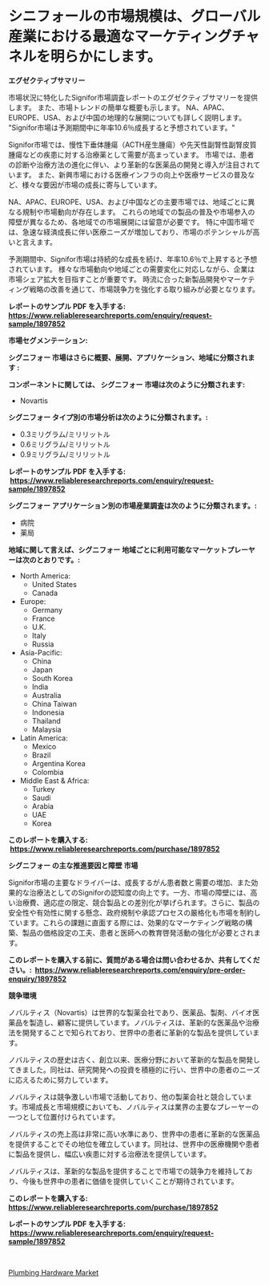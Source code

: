 <p><h1>シニフォールの市場規模は、グローバル産業における最適なマーケティングチャネルを明らかにします。</h1></p><p><strong>エグゼクティブサマリー</strong></p>
<p><p>市場状況に特化したSignifor市場調査レポートのエグゼクティブサマリーを提供します。 また、市場トレンドの簡単な概要も示します。 NA、APAC、EUROPE、USA、および中国の地理的な展開についても詳しく説明します。 "Signifor市場は予測期間中に年率10.6％成長すると予想されています。"</p><p>Signifor市場では、慢性下垂体腫瘍（ACTH産生腫瘍）や先天性副腎性副腎皮質腫瘍などの疾患に対する治療薬として需要が高まっています。 市場では、患者の診断や治療方法の進化に伴い、より革新的な医薬品の開発と導入が注目されています。 また、新興市場における医療インフラの向上や医療サービスの普及など、様々な要因が市場の成長に寄与しています。</p><p>NA、APAC、EUROPE、USA、および中国などの主要市場では、地域ごとに異なる規制や市場動向が存在します。 これらの地域での製品の普及や市場参入の障壁が異なるため、各地域での市場展開には留意が必要です。 特に中国市場では、急速な経済成長に伴い医療ニーズが増加しており、市場のポテンシャルが高いと言えます。</p><p>予測期間中、Signifor市場は持続的な成長を続け、年率10.6％で上昇すると予想されています。 様々な市場動向や地域ごとの需要変化に対応しながら、企業は市場シェア拡大を目指すことが重要です。 時流に合った新製品開発やマーケティング戦略の改善を通じて、市場競争力を強化する取り組みが必要となります。</p></p>
<p><strong>レポートのサンプル PDF を入手する: <a href="https://www.reliableresearchreports.com/enquiry/request-sample/1897852">https://www.reliableresearchreports.com/enquiry/request-sample/1897852</a></strong></p>
<p><strong>市場セグメンテーション:</strong></p>
<p><strong> シグニフォー 市場はさらに概要、展開、アプリケーション、地域に分類されます :</strong></p>
<p><strong>コンポーネントに関しては、 シグニフォー 市場は次のように分類されます: &nbsp;</strong></p>
<p><ul><li>Novartis</li></ul></p>
<p><strong> シグニフォー タイプ別の市場分析は次のように分類されます。:</strong></p>
<p><ul><li>0.3ミリグラム/ミリリットル</li><li>0.6ミリグラム/ミリリットル</li><li>0.9ミリグラム/ミリリットル</li></ul></p>
<p><strong>レポートのサンプル PDF を入手する: &nbsp;<a href="https://www.reliableresearchreports.com/enquiry/request-sample/1897852">https://www.reliableresearchreports.com/enquiry/request-sample/1897852</a></strong></p>
<p><strong> シグニフォー アプリケーション別の市場産業調査は次のように分類されます。:</strong></p>
<p><ul><li>病院</li><li>薬局</li></ul></p>
<p><strong>地域に関して言えば、シグニフォー 地域ごとに利用可能なマーケットプレーヤーは次のとおりです。:</strong></p>
<p><ul>
    <li>
        North America:
        <ul>
            <li>United States</li>
            <li>Canada</li>
        </ul>
    </li>
    <li>
        Europe:
        <ul>
            <li>Germany</li>
            <li>France</li>
            <li>U.K.</li>
            <li>Italy</li>
            <li>Russia</li>
        </ul>
    </li>
    <li>
        Asia-Pacific:
        <ul>
            <li>China</li>
            <li>Japan</li>
            <li>South Korea</li>
            <li>India</li>
            <li>Australia</li>
            <li>China Taiwan</li>
            <li>Indonesia</li>
            <li>Thailand</li>
            <li>Malaysia</li>
        </ul>
    </li>
    <li>
        Latin America:
        <ul>
            <li>Mexico</li>
            <li>Brazil</li>
            <li>Argentina Korea</li>
            <li>Colombia</li>
        </ul>
    </li>
    <li>
        Middle East & Africa:
        <ul>
            <li>Turkey</li>
            <li>Saudi</li>
            <li>Arabia</li>
            <li>UAE</li>
            <li>Korea</li>
        </ul>
    </li>
    </ul></p>
<p><strong>このレポートを購入する: &nbsp;<a href="https://www.reliableresearchreports.com/purchase/1897852">https://www.reliableresearchreports.com/purchase/1897852</a></strong></p>
<p><strong>シグニフォー の主な推進要因と障壁 市場</strong></p>
<p><p>Signifor市場の主要なドライバーは、成長するがん患者数と需要の増加、また効果的な治療法としてのSigniforの認知度の向上です。一方、市場の障壁には、高い治療費、適応症の限定、競合製品との差別化が挙げられます。さらに、製品の安全性や有効性に関する懸念、政府規制や承認プロセスの厳格化も市場を制約しています。これらの課題に直面する際には、効果的なマーケティング戦略の構築、製品の価格設定の工夫、患者と医師への教育啓発活動の強化が必要とされます。</p></p>
<p><strong>このレポートを購入する前に、質問がある場合は問い合わせるか、共有してください。:&nbsp; <a href="https://www.reliableresearchreports.com/enquiry/pre-order-enquiry/1897852">https://www.reliableresearchreports.com/enquiry/pre-order-enquiry/1897852</a></strong></p>
<p><strong>競争環境</strong></p>
<p><p>ノバルティス（Novartis）は世界的な製薬会社であり、医薬品、製剤、バイオ医薬品を製造し、顧客に提供しています。ノバルティスは、革新的な医薬品や治療法を開発することで知られており、世界中の患者に革新的な製品を提供しています。</p><p>ノバルティスの歴史は古く、創立以来、医療分野において革新的な製品を開発してきました。同社は、研究開発への投資を積極的に行い、世界中の患者のニーズに応えるために努力しています。</p><p>ノバルティスは競争激しい市場で活動しており、他の製薬会社と競合しています。市場成長と市場規模においても、ノバルティスは業界の主要なプレーヤーの一つとして位置付けられています。</p><p>ノバルティスの売上高は非常に高い水準にあり、世界中の患者に革新的な医薬品を提供することでその地位を確立しています。同社は、世界中の医療機関や患者に製品を提供し、幅広い疾患に対する治療法を提供しています。</p><p>ノバルティスは、革新的な製品を提供することで市場での競争力を維持しており、今後も世界中の患者に価値を提供していくことが期待されています。</p></p>
<p><strong>このレポートを購入する: &nbsp; <a href="https://www.reliableresearchreports.com/purchase/1897852">https://www.reliableresearchreports.com/purchase/1897852</a></strong></p>
<p><strong>レポートのサンプル PDF を入手する: &nbsp;<a href="https://www.reliableresearchreports.com/enquiry/request-sample/1897852">https://www.reliableresearchreports.com/enquiry/request-sample/1897852</a></strong><strong></strong></p>
<p>&nbsp;</p>
<p><p><a href="https://fuschia-pecorino-a6d.notion.site/Plumbing-Hardware-Market-Size-Growth-Outlook-from-2024-to-2031-projecting-at-Market-s-Trends-Analy-fe57c9352b3f49a3ba84a3bfb8553455">Plumbing Hardware Market</a></p></p>